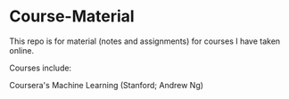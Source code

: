 # Course-Material

This repo is for material (notes and assignments) for courses I have taken online.

Courses include:

Coursera's Machine Learning (Stanford; Andrew Ng)